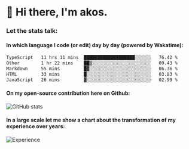 # 👋 Hi there, I'm akos. 


### Let the stats talk:


#### In which language I code (or edit) day by day (powered by Wakatime): 

<!--START_SECTION:waka-->

```txt
TypeScript   11 hrs 11 mins  ███████████████████░░░░░░   76.42 %
Other        1 hr 22 mins    ██▒░░░░░░░░░░░░░░░░░░░░░░   09.43 %
Markdown     55 mins         █▓░░░░░░░░░░░░░░░░░░░░░░░   06.36 %
HTML         33 mins         █░░░░░░░░░░░░░░░░░░░░░░░░   03.83 %
JavaScript   26 mins         ▓░░░░░░░░░░░░░░░░░░░░░░░░   02.99 %
```

<!--END_SECTION:waka-->

#### On my open-source contribution here on Github:
 
![GitHub stats](https://github-readme-stats.vercel.app/api?username=akosbalasko)

#### In a large scale let me show a chart about the transformation of my experience over years:   

![Experience](https://cr-skills-chart-widget.azurewebsites.net/api/api?username=akosbalasko)
